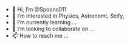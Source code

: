 - 👋 Hi, I’m @Spoons011
- 👀 I’m interested in Physics, Astronomt, Scify,
- 🌱 I’m currently learning ...
- 💞️ I’m looking to collaborate on ...
- 📫 How to reach me ...

<!---
Spoons011/Spoons011 is a ✨ special ✨ repository because its `README.md` (this file) appears on your GitHub profile.
You can click the Preview link to take a look at your changes.
--->
